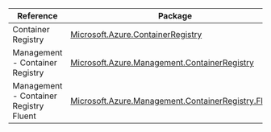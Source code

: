 | Reference | Package | Source |
|---|---|---|
|Container Registry|[Microsoft.Azure.ContainerRegistry](https://www.nuget.org/packages/Microsoft.Azure.ContainerRegistry)|[GitHub](https://github.com/Azure/azure-sdk-for-net)|
|Management - Container Registry|[Microsoft.Azure.Management.ContainerRegistry](https://www.nuget.org/packages/Microsoft.Azure.Management.ContainerRegistry)|[GitHub](https://github.com/Azure/azure-sdk-for-net)|
|Management - Container Registry Fluent|[Microsoft.Azure.Management.ContainerRegistry.Fluent](https://www.nuget.org/packages/Microsoft.Azure.Management.ContainerRegistry.Fluent)|[GitHub](https://github.com/Azure/azure-sdk-for-net)|
